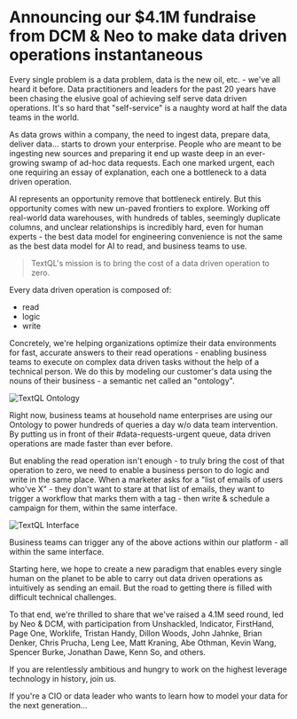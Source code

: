 # Announcing our $4.1M fundraise from DCM & Neo to make data driven operations instantaneous

Every single problem is a data problem, data is the new oil, etc. - we've all heard it before. Data practitioners and leaders for the past 20 years have been chasing the elusive goal of achieving self serve data driven operations. It's so hard that "self-service" is a naughty word at half the data teams in the world.

As data grows within a company, the need to ingest data, prepare data, deliver data… starts to drown your enterprise. People who are meant to be ingesting new sources and preparing it end up waste deep in an ever-growing swamp of ad-hoc data requests. Each one marked urgent, each one requiring an essay of explanation, each one a bottleneck to a data driven operation.  

AI represents an opportunity remove that bottleneck entirely. But this opportunity comes with new un-paved frontiers to explore. Working off real-world data warehouses, with hundreds of tables, seemingly duplicate columns, and unclear relationships is incredibly hard, even for human experts - the best data model for engineering convenience is not the same as the best data model for AI to read, and business teams to use.

> TextQL's mission is to bring the cost of a data driven operation to zero.

Every data driven operation is composed of:

- read
- logic
- write

Concretely, we're helping organizations optimize their data environments for fast, accurate answers to their read operations - enabling business teams to execute on complex data driven tasks without the help of a technical person. We do this by modeling our customer's data using the nouns of their business - a semantic net called an "ontology".

![TextQL Ontology](/images/blog/fundraising/ontology.png)

Right now, business teams at household name enterprises are using our Ontology to power hundreds of queries a day w/o data team intervention. By putting us in front of their #data-requests-urgent queue, data driven operations are made faster than ever before.

But enabling the read operation isn't enough - to truly bring the cost of that operation to zero, we need to enable a business person to do logic and write in the same place. When a marketer asks for a "list of emails of users who've X" - they don't want to stare at that list of emails, they want to trigger a workflow that marks them with a tag - then write & schedule a campaign for them, within the same interface.

![TextQL Interface](/images/blog/fundraising/interface.png)

Business teams can trigger any of the above actions within our platform - all within the same interface.

Starting here, we hope to create a new paradigm that enables every single human on the planet to be able to carry out data driven operations as intuitively as sending an email. But the road to getting there is filled with difficult technical challenges.

To that end, we're thrilled to share that we've raised a 4.1M seed round, led by Neo & DCM, with participation from Unshackled, Indicator, FirstHand, Page One, Worklife, Tristan Handy, Dillon Woods, John Jahnke, Brian Denker, Chris Prucha, Leng Lee, Matt Kraning, Abe Othman, Kevin Wang, Spencer Burke, Jonathan Dawe, Kenn So, and others.

If you are relentlessly ambitious and hungry to work on the highest leverage technology in history, join us.

If you're a CIO or data leader who wants to learn how to model your data for the next generation…